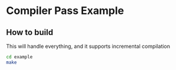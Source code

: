 # Compiler Pass Example


## How to build

This will handle everything, and it supports incremental compilation
```bash
cd example
make
```


